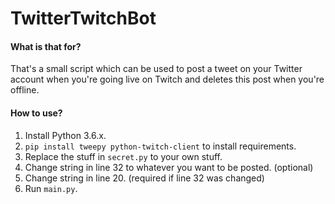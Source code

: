 # TwitterTwitchBot

#### What is that for?
That's a small script which can be used to post a tweet on your Twitter account when you're going live on Twitch and deletes this post when you're offline.

#### How to use?
1. Install Python 3.6.x.
2. ``pip install tweepy python-twitch-client`` to install requirements.
3. Replace the stuff in ``secret.py`` to your own stuff.
4. Change string in line 32 to whatever you want to be posted. (optional)
5. Change string in line 20. (required if line 32 was changed)
6. Run ``main.py``.